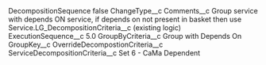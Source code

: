 <?xml version="1.0" encoding="UTF-8"?>
<CustomMetadata xmlns="http://soap.sforce.com/2006/04/metadata" xmlns:xsi="http://www.w3.org/2001/XMLSchema-instance" xmlns:xsd="http://www.w3.org/2001/XMLSchema">
    <label>DecompositionSequence</label>
    <protected>false</protected>
    <values>
        <field>ChangeType__c</field>
        <value xsi:nil="true"/>
    </values>
    <values>
        <field>Comments__c</field>
        <value xsi:type="xsd:string">Group service with depends ON service, if depends on not present in basket then use Service.LG_DecompositionCriteria__c  (existing logic)</value>
    </values>
    <values>
        <field>ExecutionSequence__c</field>
        <value xsi:type="xsd:double">5.0</value>
    </values>
    <values>
        <field>GroupByCriteria__c</field>
        <value xsi:type="xsd:string">Group with Depends On</value>
    </values>
    <values>
        <field>GroupKey__c</field>
        <value xsi:nil="true"/>
    </values>
    <values>
        <field>OverrideDecompostionCriteria__c</field>
        <value xsi:nil="true"/>
    </values>
    <values>
        <field>ServiceDecompositionCriteria__c</field>
        <value xsi:type="xsd:string">Set 6 - CaMa Dependent</value>
    </values>
</CustomMetadata>
